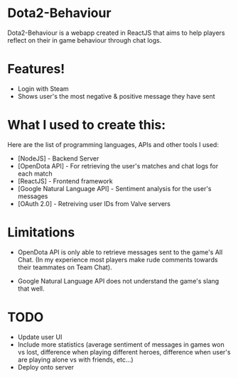 # Dota2-Behaviour



Dota2-Behaviour is a webapp created in ReactJS that aims to help players reflect on their in game behaviour through chat logs.


# Features!

  - Login with Steam
  - Shows user's the most negative & positive message they have sent

# What I used to create this:

Here are the list of programming languages, APIs and other tools I used:

* [NodeJS] - Backend Server
* [OpenDota API] - For retrieving the user's matches and chat logs for each match
* [ReactJS] - Frontend framework
* [Google Natural Language API] - Sentiment analysis for the user's messages
* [OAuth 2.0] - Retreiving user IDs from Valve servers


# Limitations

* OpenDota API is only able to retrieve messages sent to the game's All Chat. (In my experience most players make rude comments towards their teammates on Team Chat).

* Google Natural Language API does not understand the game's slang that well. 

# TODO
* Update user UI
* Include more statistics (average sentiment of messages in games won vs lost, difference when playing different heroes, difference when user's are playing alone vs with friends, etc...)
* Deploy onto server
